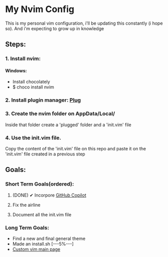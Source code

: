 # My Nvim Config
This is my personal vim configuration, i'll be updating this constantly (i hope so). And i'm expecting to grow up in knowledge

## Steps:

### 1. Install nvim:
#### Windows:
- Install chocolately
- $ choco install nvim

### 2. Install plugin manager: [Plug](https://github.com/junegunn/vim-plug)

### 3. Create the nvim folder on AppData/Local/
Inside that folder create a 'plugged' folder and a 'init.vim' file

### 4. Use the init.vim file.
Copy the content of the 'init.vim' file on this repo and paste it on the 'init.vim' file created in a previous step

## Goals:
### Short Term Goals(ordered):
1. (DONE) ✔ Incorpore [GitHub Copilot](https://docs.github.com/en/copilot/getting-started-with-github-copilot/getting-started-with-github-copilot-in-neovim)

2. Fix the airline

3. Document all the init.vim file

### Long Term Goals:
- Find a new and final general theme
- Made an install.sh [---5%---]
- [Custom vim main page](https://github.com/mhinz/vim-startify)
